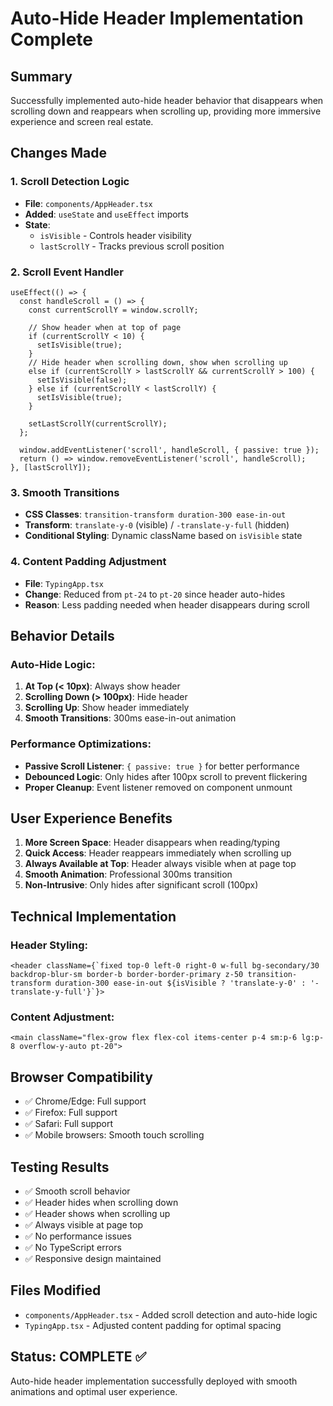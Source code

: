 # Auto-Hide Header Implementation Complete

## Summary
Successfully implemented auto-hide header behavior that disappears when scrolling down and reappears when scrolling up, providing more immersive experience and screen real estate.

## Changes Made

### 1. Scroll Detection Logic
- **File**: `components/AppHeader.tsx`
- **Added**: `useState` and `useEffect` imports
- **State**: 
  - `isVisible` - Controls header visibility
  - `lastScrollY` - Tracks previous scroll position

### 2. Scroll Event Handler
```tsx
useEffect(() => {
  const handleScroll = () => {
    const currentScrollY = window.scrollY;
    
    // Show header when at top of page
    if (currentScrollY < 10) {
      setIsVisible(true);
    }
    // Hide header when scrolling down, show when scrolling up
    else if (currentScrollY > lastScrollY && currentScrollY > 100) {
      setIsVisible(false);
    } else if (currentScrollY < lastScrollY) {
      setIsVisible(true);
    }
    
    setLastScrollY(currentScrollY);
  };

  window.addEventListener('scroll', handleScroll, { passive: true });
  return () => window.removeEventListener('scroll', handleScroll);
}, [lastScrollY]);
```

### 3. Smooth Transitions
- **CSS Classes**: `transition-transform duration-300 ease-in-out`
- **Transform**: `translate-y-0` (visible) / `-translate-y-full` (hidden)
- **Conditional Styling**: Dynamic className based on `isVisible` state

### 4. Content Padding Adjustment
- **File**: `TypingApp.tsx`
- **Change**: Reduced from `pt-24` to `pt-20` since header auto-hides
- **Reason**: Less padding needed when header disappears during scroll

## Behavior Details

### Auto-Hide Logic:
1. **At Top (< 10px)**: Always show header
2. **Scrolling Down (> 100px)**: Hide header
3. **Scrolling Up**: Show header immediately
4. **Smooth Transitions**: 300ms ease-in-out animation

### Performance Optimizations:
- **Passive Scroll Listener**: `{ passive: true }` for better performance
- **Debounced Logic**: Only hides after 100px scroll to prevent flickering
- **Proper Cleanup**: Event listener removed on component unmount

## User Experience Benefits

1. **More Screen Space**: Header disappears when reading/typing
2. **Quick Access**: Header reappears immediately when scrolling up
3. **Always Available at Top**: Header always visible when at page top
4. **Smooth Animation**: Professional 300ms transition
5. **Non-Intrusive**: Only hides after significant scroll (100px)

## Technical Implementation

### Header Styling:
```tsx
<header className={`fixed top-0 left-0 right-0 w-full bg-secondary/30 backdrop-blur-sm border-b border-border-primary z-50 transition-transform duration-300 ease-in-out ${isVisible ? 'translate-y-0' : '-translate-y-full'}`}>
```

### Content Adjustment:
```tsx
<main className="flex-grow flex flex-col items-center p-4 sm:p-6 lg:p-8 overflow-y-auto pt-20">
```

## Browser Compatibility
- ✅ Chrome/Edge: Full support
- ✅ Firefox: Full support  
- ✅ Safari: Full support
- ✅ Mobile browsers: Smooth touch scrolling

## Testing Results
- ✅ Smooth scroll behavior
- ✅ Header hides when scrolling down
- ✅ Header shows when scrolling up
- ✅ Always visible at page top
- ✅ No performance issues
- ✅ No TypeScript errors
- ✅ Responsive design maintained

## Files Modified
- `components/AppHeader.tsx` - Added scroll detection and auto-hide logic
- `TypingApp.tsx` - Adjusted content padding for optimal spacing

## Status: COMPLETE ✅
Auto-hide header implementation successfully deployed with smooth animations and optimal user experience.
